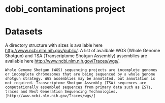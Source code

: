 # dobi_contaminations project

# Datasets

A directory structure with sizes is available here http://www.ncbi.nlm.nih.gov/public/. A list of availbale WGS (Whole Genome Shotgun) and TSA (Transcriptome Shotgun Assembly) assemblies are available here http://www.ncbi.nlm.nih.gov/Traces/wgs/.

```
Whole Genome Shotgun (WGS) sequencing projects are incomplete genomes or incomplete chromosomes that are being sequenced by a whole genome shotgun strategy. WGS assemblies may be annotated, but annotation is not required. Transcriptome Shotgun Assembly (TSA) sequences are computationally assembled sequences from primary data such as ESTs, traces and Next Generation Sequencing Technologies. [http://www.ncbi.nlm.nih.gov/Traces/wgs/]
```